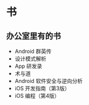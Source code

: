 # 书
## 办公室里有的书

* Android 群英传
* 设计模式解析
* App 研发录
* 术与道
* Android 软件安全与逆向分析
* iOS 开发指南（第3版）
* iOS 编程（第4版）